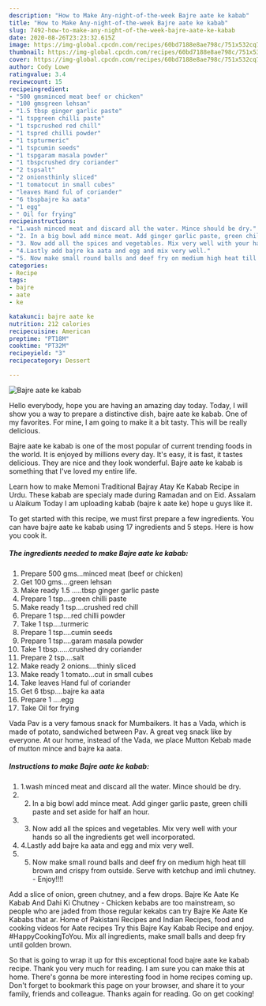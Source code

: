 ```yaml
---
description: "How to Make Any-night-of-the-week Bajre aate ke kabab"
title: "How to Make Any-night-of-the-week Bajre aate ke kabab"
slug: 7492-how-to-make-any-night-of-the-week-bajre-aate-ke-kabab
date: 2020-08-26T23:23:32.615Z
image: https://img-global.cpcdn.com/recipes/60bd7188e8ae798c/751x532cq70/bajre-aate-ke-kabab-recipe-main-photo.jpg
thumbnail: https://img-global.cpcdn.com/recipes/60bd7188e8ae798c/751x532cq70/bajre-aate-ke-kabab-recipe-main-photo.jpg
cover: https://img-global.cpcdn.com/recipes/60bd7188e8ae798c/751x532cq70/bajre-aate-ke-kabab-recipe-main-photo.jpg
author: Cody Lowe
ratingvalue: 3.4
reviewcount: 15
recipeingredient:
- "500 gmsminced meat beef or chicken"
- "100 gmsgreen lehsan"
- "1.5 tbsp ginger garlic paste"
- "1 tspgreen chilli paste"
- "1 tspcrushed red chill"
- "1 tspred chilli powder"
- "1 tspturmeric"
- "1 tspcumin seeds"
- "1 tspgaram masala powder"
- "1 tbspcrushed dry coriander"
- "2 tspsalt"
- "2 onionsthinly sliced"
- "1 tomatocut in small cubes"
- "leaves Hand ful of coriander"
- "6 tbspbajre ka aata"
- "1 egg"
- " Oil for frying"
recipeinstructions:
- "1.wash minced meat and discard all the water. Mince should be dry."
- "2. In a big bowl add mince meat. Add ginger garlic paste, green chilli paste and set aside for half an hour."
- "3. Now add all the spices and vegetables. Mix very well with your hands so all the ingredients get well incorporated."
- "4.Lastly add bajre ka aata and egg and mix very well."
- "5. Now make small round balls and deef fry on medium high heat till brown and crispy from outside. Serve with ketchup and imli chutney. Enjoy!!!!"
categories:
- Recipe
tags:
- bajre
- aate
- ke

katakunci: bajre aate ke 
nutrition: 212 calories
recipecuisine: American
preptime: "PT18M"
cooktime: "PT32M"
recipeyield: "3"
recipecategory: Dessert

---
```



![Bajre aate ke kabab](https://img-global.cpcdn.com/recipes/60bd7188e8ae798c/751x532cq70/bajre-aate-ke-kabab-recipe-main-photo.jpg)

Hello everybody, hope you are having an amazing day today. Today, I will show you a way to prepare a distinctive dish, bajre aate ke kabab. One of my favorites. For mine, I am going to make it a bit tasty. This will be really delicious.

Bajre aate ke kabab is one of the most popular of current trending foods in the world. It is enjoyed by millions every day. It's easy, it is fast, it tastes delicious. They are nice and they look wonderful. Bajre aate ke kabab is something that I've loved my entire life.

Learn how to make Memoni Traditional Bajray Atay Ke Kabab Recipe in Urdu. These kabab are specialy made during Ramadan and on Eid. Assalam u Alaikum Today I am uploading kabab (bajre k aate ke) hope u guys like it.


To get started with this recipe, we must first prepare a few ingredients. You can have bajre aate ke kabab using 17 ingredients and 5 steps. Here is how you cook it.

<!--inarticleads1-->

##### The ingredients needed to make Bajre aate ke kabab:

1. Prepare 500 gms...minced meat (beef or chicken)
1. Get 100 gms....green lehsan
1. Make ready 1.5 .....tbsp ginger garlic paste
1. Prepare 1 tsp....green chilli paste
1. Make ready 1 tsp....crushed red chill
1. Prepare 1 tsp....red chilli powder
1. Take 1 tsp....turmeric
1. Prepare 1 tsp....cumin seeds
1. Prepare 1 tsp....garam masala powder
1. Take 1 tbsp......crushed dry coriander
1. Prepare 2 tsp....salt
1. Make ready 2 onions....thinly sliced
1. Make ready 1 tomato...cut in small cubes
1. Take leaves Hand ful of coriander
1. Get 6 tbsp....bajre ka aata
1. Prepare 1 ....egg
1. Take  Oil for frying


Vada Pav is a very famous snack for Mumbaikers. It has a Vada, which is made of potato, sandwiched between Pav. A great veg snack like by everyone. At our home, instead of the Vada, we place Mutton Kebab made of mutton mince and bajre ka aata. 

<!--inarticleads2-->

##### Instructions to make Bajre aate ke kabab:

1. 1.wash minced meat and discard all the water. Mince should be dry.
1. 2. In a big bowl add mince meat. Add ginger garlic paste, green chilli paste and set aside for half an hour.
1. 3. Now add all the spices and vegetables. Mix very well with your hands so all the ingredients get well incorporated.
1. 4.Lastly add bajre ka aata and egg and mix very well.
1. 5. Now make small round balls and deef fry on medium high heat till brown and crispy from outside. Serve with ketchup and imli chutney. - Enjoy!!!!


Add a slice of onion, green chutney, and a few drops. Bajre Ke Aate Ke Kabab And Dahi Ki Chutney - Chicken kebabs are too mainstream, so people who are jaded from those regular kekabs can try Bajre Ke Aate Ke Kababs that ar. Home of Pakistani Recipes and Indian Recipes, food and cooking videos for Aate recipes Try this Bajre Kay Kabab Recipe and enjoy. #HappyCookingToYou. Mix all ingredients, make small balls and deep fry until golden brown. 

So that is going to wrap it up for this exceptional food bajre aate ke kabab recipe. Thank you very much for reading. I am sure you can make this at home. There's gonna be more interesting food in home recipes coming up. Don't forget to bookmark this page on your browser, and share it to your family, friends and colleague. Thanks again for reading. Go on get cooking!
